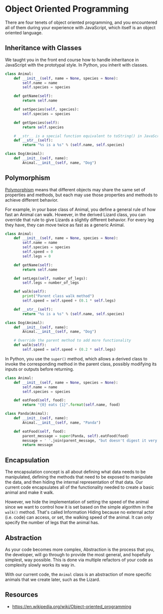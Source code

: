 # Object Oriented Programming

There are four tenets of object oriented programming, and you encountered all of them during your experience with JavaScript, which itself is an object oriented language.


## Inheritance with Classes

We taught you in the front end course how to handle inheritance in JavaScript with the prototypal style. In Python, you inherit with classes.

```python
class Animal:
    def __init__(self, name = None, species = None):
        self.name = name
        self.species = species

    def getName(self):
        return self.name

    def setSpecies(self, species):
        self.species = species

    def getSpecies(self):
        return self.species

    # __str__ is a special function equivalent to toString() in JavaScript
    def __str__(self):
        return "%s is a %s" % (self.name, self.species)

class Dog(Animal):
    def __init__(self, name):
        Animal.__init__(self, name, "Dog")
```


## Polymorphism

[Polymorphism](https://en.wikipedia.org/wiki/Polymorphism_(computer_science)) means that different objects may share the same set of properties and methods, but each may use those properties and methods to achieve different behavior.

For example, in your base class of Animal, you define a general rule of how fast an Animal can walk. However, in the derived Lizard class, you can override that rule to give Lizards a slightly different behavior. For every leg they have, they can move twice as fast as a generic Animal.

```python
class Animal:
    def __init__(self, name = None, species = None):
        self.name = name
        self.species = species
        self.speed = 0
        self.legs = 0

    def getName(self):
        return self.name

    def setLegs(self, number_of_legs):
        self.legs = number_of_legs

    def walk(self):
        print("Parent class walk method")
        self.speed = self.speed + (0.1 * self.legs)

    def __str__(self):
        return "%s is a %s" % (self.name, self.species)

class Dog(Animal):
    def __init__(self, name):
        Animal.__init__(self, name, "Dog")

    # Override the parent method to add more functionality
    def walk(self):
        self.speed = self.speed + (0.2 * self.legs)
```

In Python, you use the `super()` method, which allows a derived class to invoke the corresponding method in the parent class, possibly modifying its inputs or outputs before returning.

```python
class Animal:
    def __init__(self, name = None, species = None):
        self.name = name
        self.species = species

    def eatFood(self, food):
        return "{0} eats {1}".format(self.name, food)

class Panda(Animal):
    def __init__(self, name):
        Animal.__init__(self, name, "Panda")

    def eatFood(self, food):
        parent_message = super(Panda, self).eatFood(food)
        message = ' '.join(parent_message, "but doesn't digest it very well")
        return message
```


## Encapsulation

The encapsulation concept is all about defining what data needs to be manipulated, defining the methods that need to be exposed to manipulate the data, and then hiding the internal representation of that data. Our current code encapsulates all of the functionality needed to create a basic animal and make it walk.

However, we hide the implementation of setting the speed of the animal since we want to control how it is set based on the simple algorithm in the `walk()` method.  That's called Information Hiding because no external actor (i.e. code) can access, or set, the walking speed of the animal. It can only specify the number of legs that the animal has.


## Abstraction

As your code becomes more complex, Abstraction is the process that you, the developer, will go through to provide the most general, and hopefully simplest, way possible. This is done via multiple refactors of your code as complexity slowly works its way in.

With our current code, the `Animal` class is an abstraction of more specific animals that we create later, such as the Lizard.


## Resources
* https://en.wikipedia.org/wiki/Object-oriented_programming

